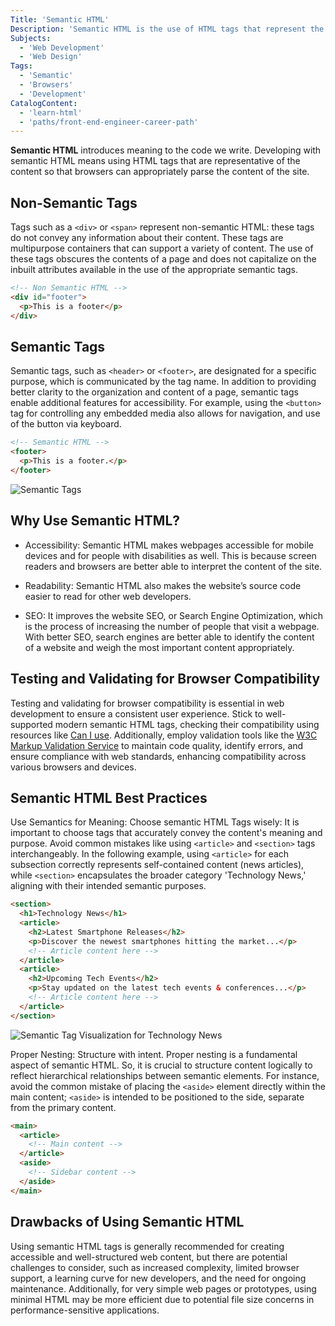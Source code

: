 ```yaml
---
Title: 'Semantic HTML'
Description: 'Semantic HTML is the use of HTML tags that represent the content so that browsers can appropriately parse the content of the site.'
Subjects:
  - 'Web Development'
  - 'Web Design'
Tags:
  - 'Semantic'
  - 'Browsers'
  - 'Development'
CatalogContent:
  - 'learn-html'
  - 'paths/front-end-engineer-career-path'
---
```


**Semantic HTML** introduces meaning to the code we write. Developing with semantic HTML means using HTML tags that are representative of the content so that browsers can appropriately parse the content of the site.

## Non-Semantic Tags

Tags such as a `<div>` or `<span>` represent non-semantic HTML: these tags do not convey any information about their content. These tags are multipurpose containers that can support a variety of content. The use of these tags obscures the contents of a page and does not capitalize on the inbuilt attributes available in the use of the appropriate semantic tags.

```html
<!-- Non Semantic HTML -->
<div id="footer">
  <p>This is a footer</p>
</div>
```

## Semantic Tags

Semantic tags, such as `<header>` or `<footer>`, are designated for a specific purpose, which is communicated by the tag name. In addition to providing better clarity to the organization and content of a page, semantic tags enable additional features for accessibility. For example, using the `<button>` tag for controlling any embedded media also allows for navigation, and use of the button via keyboard.

```html
<!-- Semantic HTML -->
<footer>
  <p>This is a footer.</p>
</footer>
```

![Semantic Tags](https://raw.githubusercontent.com/Codecademy/docs/main/media/<semantic-tags>.<png>)

## Why Use Semantic HTML?

- Accessibility: Semantic HTML makes webpages accessible for mobile devices and for people with disabilities as well. This is because screen readers and browsers are better able to interpret the content of the site.

- Readability: Semantic HTML also makes the website’s source code easier to read for other web developers.

- SEO: It improves the website SEO, or Search Engine Optimization, which is the process of increasing the number of people that visit a webpage. With better SEO, search engines are better able to identify the content of a website and weigh the most important content appropriately.

## Testing and Validating for Browser Compatibility

Testing and validating for browser compatibility is essential in web development to ensure a consistent user experience. Stick to well-supported modern semantic HTML tags, checking their compatibility using resources like [Can I use](https://caniuse.com/). Additionally, employ validation tools like the [W3C Markup Validation Service](https://validator.w3.org/) to maintain code quality, identify errors, and ensure compliance with web standards, enhancing compatibility across various browsers and devices. 

## Semantic HTML Best Practices

Use Semantics for Meaning: Choose semantic HTML Tags wisely: It is important to choose tags that accurately convey the content's meaning and purpose. Avoid common mistakes like using `<article>` and `<section>` tags interchangeably. In the following example, using `<article>` for each subsection correctly represents self-contained content (news articles), while `<section>` encapsulates the broader category 'Technology News,' aligning with their intended semantic purposes.

```html
<section>
  <h1>Technology News</h1>
  <article>
    <h2>Latest Smartphone Releases</h2>
    <p>Discover the newest smartphones hitting the market...</p>
    <!-- Article content here -->
  </article>
  <article>
    <h2>Upcoming Tech Events</h2>
    <p>Stay updated on the latest tech events & conferences...</p>
    <!-- Article content here -->
  </article>
</section>
```

![Semantic Tag Visualization for Technology News](https://raw.githubusercontent.com/Codecademy/docs/main/media/<use-semantics-for-meaning>.<png>)

Proper Nesting: Structure with intent. Proper nesting is a fundamental aspect of semantic HTML. So, it is crucial to structure content logically to reflect hierarchical relationships between semantic elements. For instance, avoid the common mistake of placing the `<aside>` element directly within the main content; `<aside>` is intended to be positioned to the side, separate from the primary content.

```html
<main>
  <article>
    <!-- Main content -->
  </article>
  <aside>
    <!-- Sidebar content -->
  </aside>
</main>
```

## Drawbacks of Using Semantic HTML

Using semantic HTML tags is generally recommended for creating accessible and well-structured web content, but there are potential challenges to consider, such as increased complexity, limited browser support, a learning curve for new developers, and the need for ongoing maintenance. Additionally, for very simple web pages or prototypes, using minimal HTML may be more efficient due to potential file size concerns in performance-sensitive applications.
